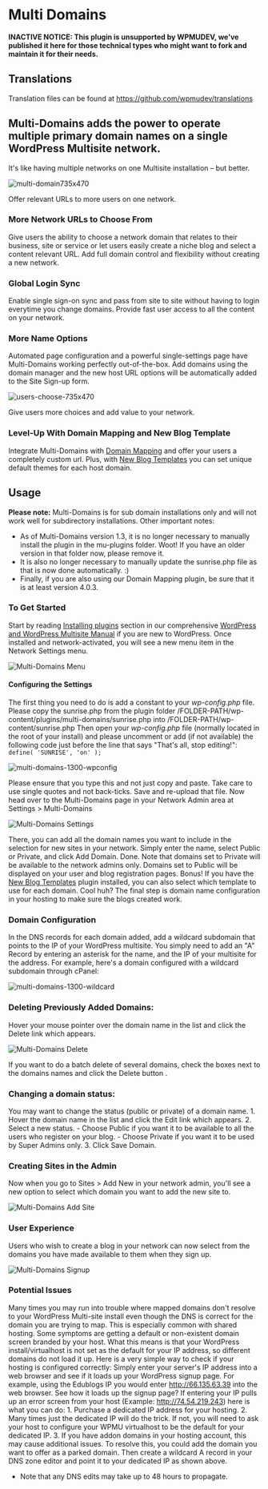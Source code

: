 # Multi Domains

**INACTIVE NOTICE: This plugin is unsupported by WPMUDEV, we've published it here for those technical types who might want to fork and maintain it for their needs.**

## Translations

Translation files can be found at https://github.com/wpmudev/translations

## Multi-Domains adds the power to operate multiple primary domain names on a single WordPress Multisite network.

It's like having multiple networks on one Multisite installation – but better. 

![multi-domain735x470](https://premium.wpmudev.org/wp-content/uploads/2010/09/multi-domain735x470-583x373.jpg)

 Offer relevant URLs to more users on one network.

### More Network URLs to Choose From

Give users the ability to choose a network domain that relates to their business, site or service or let users easily create a niche blog and select a content relevant URL. Add full domain control and flexibility without creating a new network.

### Global Login Sync

Enable single sign-on sync and pass from site to site without having to login everytime you change domains. Provide fast user access to all the content on your network. 

### More Name Options

Automated page configuration and a powerful single-settings page have Multi-Domains working perfectly out-of-the-box. Add domains using the domain manager and the new host URL options will be automatically added to the Site Sign-up form.

![users-choose-735x470](https://premium.wpmudev.org/wp-content/uploads/2010/09/users-choose-735x470-583x373.jpg)

 Give users more choices and add value to your network.

### Level-Up With Domain Mapping and New Blog Template

Integrate Multi-Domains with [Domain Mapping](http://premium.wpmudev.org/project/domain-mapping/) and offer your users a completely custom url. Plus, with [New Blog Templates](http://premium.wpmudev.org/project/new-blog-template/ "New Blog Templates") you can set unique default themes for each host domain.

## Usage

**Please note:** Multi-Domains is for sub domain installations only and will not work well for subdirectory installations. Other important notes:

*   As of Multi-Domains version 1.3, it is no longer necessary to manually install the plugin in the mu-plugins folder. Woot! If you have an older version in that folder now, please remove it.
*   It is also no longer necessary to manually update the sunrise.php file as that is now done automatically. :)
*   Finally, if you are also using our Domain Mapping plugin, be sure that it is at least version 4.0.3.

### To Get Started

Start by reading [Installing plugins](../wpmu-manual/installing-regular-plugins-on-wpmu/) section in our comprehensive [WordPress and WordPress Multisite Manual](https://premium.wpmudev.org/manuals/) if you are new to WordPress. Once installed and network-activated, you will see a new menu item in the Network Settings menu. 

![Multi-Domains Menu](https://premium.wpmudev.org/wp-content/uploads/2010/09/multi-domains-1310-menu.png)

#### Configuring the Settings

The first thing you need to do is add a constant to your _wp-config.php_ file. Please copy the sunrise.php from the plugin folder /FOLDER-PATH/wp-content/plugins/multi-domains/sunrise.php into /FOLDER-PATH/wp-content/sunrise.php Then open your _wp-config.php_ file (normally located in the root of your install) and please uncomment or add (if not available) the following code just before the line that says "That's all, stop editing!": `define( 'SUNRISE', 'on' );` 

![multi-domains-1300-wpconfig](https://premium.wpmudev.org/wp-content/uploads/2010/09/multi-domains-1300-wpconfig.png)

 Please ensure that you type this and not just copy and paste. Take care to use single quotes and not back-ticks. Save and re-upload that file. Now head over to the Multi-Domains page in your Network Admin area at Settings > Multi-Domains 

![Multi-Domains Settings](https://premium.wpmudev.org/wp-content/uploads/2010/09/multi-domains-1310-settings.png)

 There, you can add all the domain names you want to include in the selection for new sites in your network. Simply enter the name, select Public or Private, and click Add Domain. Done. Note that domains set to Private will be available to the network admins only. Domains set to Public will be displayed on your user and blog registration pages. Bonus! If you have the [New Blog Templates](https://premium.wpmudev.org/project/new-blog-template/ "WordPress New Blog Templates Plugin - WPMU DEV") plugin installed, you can also select which template to use for each domain. Cool huh? The final step is domain name configuration in your hosting to make sure the blogs created work.

### Domain Configuration

In the DNS records for each domain added, add a wildcard subdomain that points to the IP of your WordPress multisite. You simply need to add an "A" Record by entering an asterisk for the name, and the IP of your multisite for the address. For example, here's a domain configured with a wildcard subdomain through cPanel: 

![multi-domains-1300-wildcard](https://premium.wpmudev.org/wp-content/uploads/2010/09/multi-domains-1300-wildcard.png)

### Deleting Previously Added Domains:

Hover your mouse pointer over the domain name in the list and click the Delete link which appears. 

![Multi-Domains Delete](https://premium.wpmudev.org/wp-content/uploads/2010/09/multi-domains-1310-delete.png)

 If you want to do a batch delete of several domains, check the boxes next to the domains names and click the Delete button .

### Changing a domain status:

You may want to change the status (public or private) of a domain name. 1\. Hover the domain name in the list and click the Edit link which appears. 2\. Select a new status. - Choose Public if you want it to be available to all the users who register on your blog. - Choose Private if you want it to be used by Super Admins only. 3\. Click Save Domain.

### Creating Sites in the Admin

Now when you go to Sites > Add New in your network admin, you'll see a new option to select which domain you want to add the new site to. 

![Multi-Domains Add Site](https://premium.wpmudev.org/wp-content/uploads/2010/09/multi-domains-1310-add-site.png)

### User Experience

Users who wish to create a blog in your network can now select from the domains you have made available to them when they sign up. 

![Multi-Domains Signup](https://premium.wpmudev.org/wp-content/uploads/2010/09/multi-domains-1310-signup-2.png)

### Potential Issues

Many times you may run into trouble where mapped domains don't resolve to your WordPress Multi-site install even though the DNS is correct for the domain you are trying to map. This is especially common with shared hosting. Some symptoms are getting a default or non-existent domain screen branded by your host. What this means is that your WordPress install/virtualhost is not set as the default for your IP address, so different domains do not load it up. Here is a very simple way to check if your hosting is configured correctly: Simply enter your server's IP address into a web browser and see if it loads up your WordPress signup page. For example, using the Edublogs IP you would enter http://66.135.63.39 into the web browser. See how it loads up the signup page? If entering your IP pulls up an error screen from your host (Example: http://74.54.219.243) here is what you can do: 1\. Purchase a dedicated IP address for your hosting. 2\. Many times just the dedicated IP will do the trick. If not, you will need to ask your host to configure your WPMU virtualhost to be the default for your dedicated IP. 3\. If you have addon domains in your hosting account, this may cause additional issues. To resolve this, you could add the domain you want to offer as a parked domain. Then create a wildcard A record in your DNS zone editor and point it to your dedicated IP as shown above.

*   Note that any DNS edits may take up to 48 hours to propagate.
